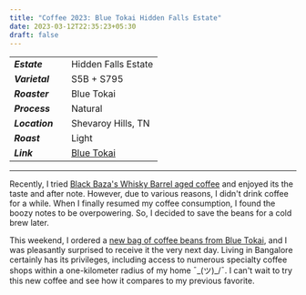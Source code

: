 ```yaml
---
title: "Coffee 2023: Blue Tokai Hidden Falls Estate"
date: 2023-03-12T22:35:23+05:30
draft: false
---
```


|                |     |                                                                                                                  |
| -------------- | --- | ---------------------------------------------------------------------------------------------------------------- |
| **_Estate_**   |     | Hidden Falls Estate                                                                                              |
| **_Varietal_** |     | S5B + S795                                                                                                       |
| **_Roaster_**  |     | Blue Tokai                                                                                                       |
| **_Process_**  |     | Natural                                                                                                          |
| **_Location_** |     | Shevaroy Hills, TN                                                                                               |
| **_Roast_**    |     | Light                                                                                                            |
| **_Link_**     |     | [Blue Tokai](https://bluetokaicoffee.com/collections/coffee/products/hidden-falls-estate?variant=40094498029623) |

---

Recently, I tried [Black Baza's Whisky Barrel aged coffee](https://store.blackbazacoffee.com/products/whiskey-sub?variant=41941243986102) and enjoyed its the taste and after note. However, due to various reasons, I didn't drink coffee for a while. When I finally resumed my coffee consumption, I found the boozy notes to be overpowering. So, I decided to save the beans for a cold brew later.

This weekend, I ordered a [new bag of coffee beans from Blue Tokai](https://bluetokaicoffee.com/collections/coffee/products/hidden-falls-estate?variant=40094498029623), and I was pleasantly surprised to receive it the very next day. Living in Bangalore certainly has its privileges, including access to numerous specialty coffee shops within a one-kilometer radius of my home ¯\_(ツ)\_/¯. I can't wait to try this new coffee and see how it compares to my previous favorite.
